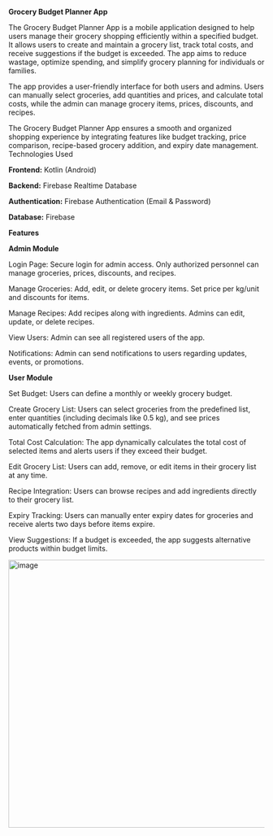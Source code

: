 **Grocery Budget Planner App**

The Grocery Budget Planner App is a mobile application designed to help users manage their grocery shopping efficiently within a specified budget. It allows users to create and maintain a grocery list, track total costs, and receive suggestions if the budget is exceeded. The app aims to reduce wastage, optimize spending, and simplify grocery planning for individuals or families.

The app provides a user-friendly interface for both users and admins. Users can manually select groceries, add quantities and prices, and calculate total costs, while the admin can manage grocery items, prices, discounts, and recipes.

The Grocery Budget Planner App ensures a smooth and organized shopping experience by integrating features like budget tracking, price comparison, recipe-based grocery addition, and expiry date management.
Technologies Used

**Frontend:** Kotlin (Android)

**Backend:** Firebase Realtime Database

**Authentication:** Firebase Authentication (Email & Password)

**Database:** Firebase

**Features**

**Admin Module**

Login Page: Secure login for admin access. Only authorized personnel can manage groceries, prices, discounts, and recipes.

Manage Groceries: Add, edit, or delete grocery items. Set price per kg/unit and discounts for items.

Manage Recipes: Add recipes along with ingredients. Admins can edit, update, or delete recipes.

View Users: Admin can see all registered users of the app.

Notifications: Admin can send notifications to users regarding updates, events, or promotions.

**User Module**

Set Budget: Users can define a monthly or weekly grocery budget.

Create Grocery List: Users can select groceries from the predefined list, enter quantities (including decimals like 0.5 kg), and see prices automatically fetched from admin settings.

Total Cost Calculation: The app dynamically calculates the total cost of selected items and alerts users if they exceed their budget.

Edit Grocery List: Users can add, remove, or edit items in their grocery list at any time.

Recipe Integration: Users can browse recipes and add ingredients directly to their grocery list.

Expiry Tracking: Users can manually enter expiry dates for groceries and receive alerts two days before items expire.

View Suggestions: If a budget is exceeded, the app suggests alternative products within budget limits.


<img width="791" height="527" alt="image" src="https://github.com/user-attachments/assets/10208dfa-935c-4253-90b9-c288ef66cc99" />

